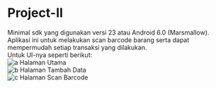 # Project-II

Minimal sdk yang digunakan versi 23 atau Android 6.0 (Marsmallow). </br>
Aplikasi ini untuk melakukan scan barcode barang serta dapat mempermudah setiap transaksi yang dilakukan. </br>
Untuk UI-nya seperti berikut:</br>
![a  Halaman Utama](https://user-images.githubusercontent.com/26684064/66093574-06f6e680-e5bb-11e9-9574-584e831d5e39.jpg)</br>
![b  Halaman Tambah Data](https://user-images.githubusercontent.com/26684064/66093587-15450280-e5bb-11e9-92a2-4b5f27cc73de.jpg)</br>
![c  Halaman Scan Barcode](https://user-images.githubusercontent.com/26684064/66093593-1fff9780-e5bb-11e9-9d50-0d0f4d5a5182.jpg)</br>
